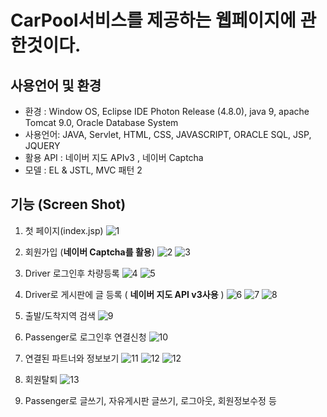 # CarPool서비스를 제공하는 웹페이지에 관한것이다.</h>

## 사용언어 및 환경 
* 환경 : Window OS, Eclipse IDE Photon Release (4.8.0), java 9, apache Tomcat 9.0, Oracle Database System
* 사용언어: JAVA, Servlet, HTML, CSS, JAVASCRIPT, ORACLE SQL, JSP, JQUERY
* 활용 API : 네이버 지도 APIv3 , 네이버 Captcha
* 모델 : EL & JSTL, MVC 패턴 2

## 기능 (Screen Shot)

1. 첫 페이지(index.jsp)
![1](https://user-images.githubusercontent.com/38081451/47631296-f22ef900-db88-11e8-90b9-97b3752458b6.jpg)


2. 회원가입 (**네이버 Captcha를 활용**)
![2](https://user-images.githubusercontent.com/38081451/47631298-f529e980-db88-11e8-8a3e-a19576c11cec.PNG)
![3](https://user-images.githubusercontent.com/38081451/47631301-f824da00-db88-11e8-895c-933a7f8427cf.PNG)

3. Driver 로그인후 차량등록
![4](https://user-images.githubusercontent.com/38081451/47631302-f824da00-db88-11e8-82a5-ce152e38aa6f.PNG)
![5](https://user-images.githubusercontent.com/38081451/47631304-f824da00-db88-11e8-8194-8afcf0221076.PNG)

4. Driver로 게시판에 글 등록 ( **네이버 지도 API v3사용** ) 
![6](https://user-images.githubusercontent.com/38081451/47631305-f8bd7080-db88-11e8-8b3d-2ecc0b74ac61.PNG)
![7](https://user-images.githubusercontent.com/38081451/47631300-f824da00-db88-11e8-8808-8ed843e3fd46.jpg)
![8](https://user-images.githubusercontent.com/38081451/47631317-ff4be800-db88-11e8-83b7-5db2f77e2409.jpg)

5. 출발/도착지역 검색
![9](https://user-images.githubusercontent.com/38081451/47631318-ff4be800-db88-11e8-85f5-a8dba4c8283f.jpg)

6. Passenger로 로그인후 연결신청
![10](https://user-images.githubusercontent.com/38081451/47631319-ffe47e80-db88-11e8-8a98-dbd647468da3.PNG)

7. 연결된 파트너와 정보보기
![11](https://user-images.githubusercontent.com/38081451/47631313-feb35180-db88-11e8-85f0-6bab5eb201b7.jpg)
![12](https://user-images.githubusercontent.com/38081451/47631314-feb35180-db88-11e8-9e9b-b7c6fdea7e7f.PNG)
![12](https://user-images.githubusercontent.com/38081451/47631315-ff4be800-db88-11e8-9ede-3712b2a6b664.jpg)

8. 회원탈퇴
![13](https://user-images.githubusercontent.com/38081451/47631316-ff4be800-db88-11e8-90bb-a73c5558fbcb.jpg)

9. Passenger로 글쓰기, 자유게시판 글쓰기, 로그아웃, 회원정보수정 등 

